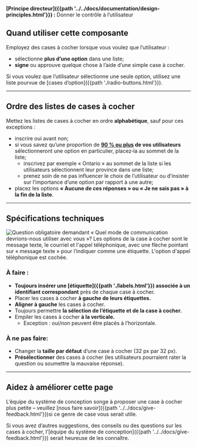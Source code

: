 **[Principe directeur]({{path '../../docs/documentation/design-principles.html'}})&nbsp;:** Donner le contrôle à l’utilisateur

## Quand utiliser cette composante
Employez des cases à cocher lorsque vous voulez que l’utilisateur&nbsp;:
* sélectionne **plus d’une option** dans une liste;
* **signe** ou approuve quelque chose à l’aide d’une simple case à cocher.
 
Si vous voulez que l’utilisateur sélectionne une seule option, utilisez une liste pourvue de [cases d’option]({{path './radio-buttons.html'}}).

<hr>

## Ordre des listes de cases à cocher
Mettez les listes de cases à cocher en ordre **alphabétique**, sauf pour ces exceptions&nbsp;:

* inscrire oui avant non;
* si vous savez qu’une proportion de **[90 % ou plus](https://uxplanet.org/ux-design-drop-downs-in-forms-c6943ec30037) de vos utilisateurs** sélectionneront une option en particulier, placez‑la au sommet de la liste;
  * inscrivez par exemple «&nbsp;Ontario&nbsp;» au sommet de la liste si les utilisateurs sélectionnent leur province dans une liste;
  * prenez soin de ne pas influencer le choix de l’utilisateur ou d’insister sur l’importance d’une option par rapport à une autre;
* placez les options **«&nbsp;Aucune de ces réponses&nbsp;» ou «&nbsp;Je ne sais pas&nbsp;» à la fin de la liste**.

<hr>

## Spécifications techniques

<img src="{{path '../../markdown-assets/checkboxes/DS_Checkboxes_Label-fr.png'}}" alt="Question obligatoire demandant « Quel mode de communication devrions-nous utiliser avec vous »? Les options de la case à cocher sont le message texte, le courriel et l'appel téléphonique, avec une flèche pointant sur « message texte » pour l’indiquer comme une étiquette. L'option d'appel téléphonique est cochée." />

### À faire&nbsp;:

* **Toujours insérer une [étiquette]({{path './labels.html'}}) associée à un identifiant correspondant** près de chaque case à cocher.
* Placer les cases à cocher **à gauche de leurs étiquettes.**
* **Aligner à gauche** les cases à cocher.
* Toujours permettre **la sélection de l’étiquette et de la case à cocher.**
* Empiler les cases à cocher **à la verticale.**
  * Exception&nbsp;: oui/non peuvent être placés à l’horizontale.

### À ne pas faire:

* Changer la **taille par défaut** d’une case à cocher (32 px par 32 px).
* **Présélectionner** des cases à cocher (les utilisateurs pourraient rater la question ou soumettre la mauvaise réponse).

<hr>

## Aidez à améliorer cette page
L’équipe du système de conception songe à proposer une case à cocher plus petite – veuillez [nous faire savoir]({{path '../../docs/give-feedback.html'}})si ce genre de case vous serait utile.

Si vous avez d’autres suggestions, des conseils ou des questions sur les cases à cocher, l’[équipe du système de conception]({{path '../../docs/give-feedback.html'}}) serait heureuse de les connaître.
